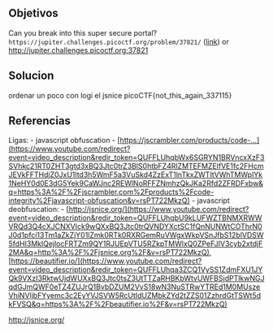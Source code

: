 ## Objetivos
Can you break into this super secure portal? `https://jupiter.challenges.picoctf.org/problem/37821/` ([link](https://jupiter.challenges.picoctf.org/problem/37821/)) or http://jupiter.challenges.picoctf.org:37821
## Solucion
ordenar un poco con logi el jsnice
picoCTF{not_this_again_337115}

## Referencias
Ligas: - javascript obfuscation - [https://jscrambler.com/products/code-...](https://www.youtube.com/redirect?event=video_description&redir_token=QUFFLUhqbWx6SGRYN1BRVncxXzF3SVhkc21RT0ZHT3gtd3xBQ3Jtc0trZ3BlS0htbFZ4RlZMTEFMZElfVE1fc2FHcmJEVkFFTHdjZ0JxU1ltd3h5WmF5a3VuSkd4ZzExT1lnTkxZWTItVWhTMWplYk1NeHY0d0E3dG5Yek9CaWJnc2REWlNoRFFZNmhzQkJKa2Rfd2ZFRDFxbw&q=https%3A%2F%2Fjscrambler.com%2Fproducts%2Fcode-integrity%2Fjavascript-obfuscation&v=rsPT722MkzQ) - javascript deobfuscation: - [http://jsnice.org/](https://www.youtube.com/redirect?event=video_description&redir_token=QUFFLUhqbU9kLUFWZTBNMXRWWVRQd3Q4cXJCNXVIck9wQXxBQ3Jtc0trQVNDYXctSC1fQnNUNWtCOThrN0J0d1pfci13Tm1aZkZjY01lZmk0RTk0RXRGemRuVWgxWkpVSnJfbS12blVDSW5fdHI3MklQejlocFRTZm9QY1RJUEpVTU5RZkpTMWlxQ0ZPeFJIV3cyb2xtdjF2MA&q=http%3A%2F%2Fjsnice.org%2F&v=rsPT722MkzQ), [https://beautifier.io/](https://www.youtube.com/redirect?event=video_description&redir_token=QUFFLUhqa3ZCQ1VySS1ZdmFXU1JYQk9VXzI3RktwUjdWUXxBQ3Jtc0tsZ3UtTTZaRHBKbWtvUWFBSjdPTlkwNGJqdGJmQWF0eTZ4ZUJrQ1BvbDZUM2VvS18wN3NuSTRwYTREd1M0MUszeVhiNVljbFYyemc3c2EyYVJSVW5RcUtIdUZMbkZYd2tZZS01ZzhrdGtTSWt5dkFVSQ&q=https%3A%2F%2Fbeautifier.io%2F&v=rsPT722MkzQ)

http://jsnice.org/